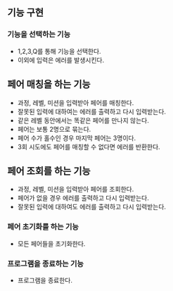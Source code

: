 ## 기능 구현

### 기능을 선택하는 기능

- 1,2,3,Q를 통해 기능을 선택한다.
- 이외에 입력은 에러를 발생시킨다.

## 페어 매칭을 하는 기능

- 과정, 레벨, 미션을 입력받아 페어를 매칭한다.
- 잘못된 입력에 대하여는 에러를 출력하고 다시 입력받는다.
- 같은 레벨 동안에서는 똑같은 페어를 만나지 않는다.
- 페어는 보통 2명으로 묶는다.
- 페어 수가 홀수인 경우 마지막 페어는 3명이다.
- 3회 시도에도 페어를 매칭할 수 없다면 에러를 반환한다.

## 페어 조회를 하는 기능

- 과정, 레벨, 미션을 입력받아 페어를 조회한다.
- 페어가 없을 경우 에러를 출력하고 다시 입력받는다.
- 잘못된 입력에 대하여도 에러를 출력하고 다시 입력받는다.

### 페어 초기화를 하는 기능

- 모든 페어들을 초기화한다.

### 프로그램을 종료하는 기능

- 프로그램을 종료한다.